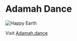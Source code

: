 # Adamah Dance

![Happy Earth](http://clipart-library.com/images_k/cartoon-earth-transparent/cartoon-earth-transparent-9.png)

Visit [Adamah.dance](https://adamah.dance 'Adamah Dance')
